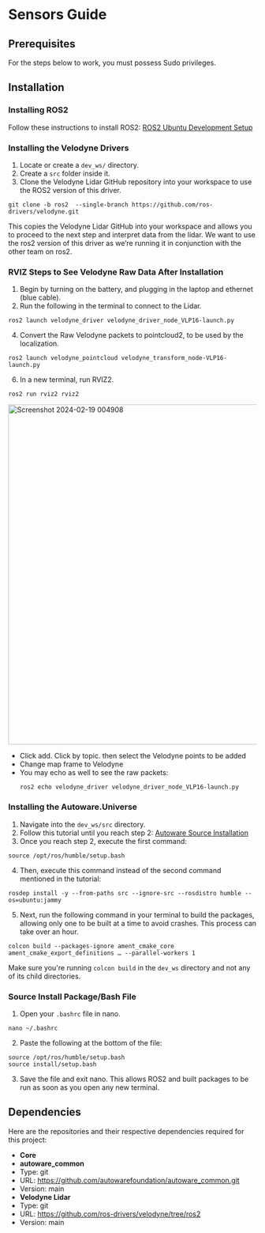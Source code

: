 # Sensors Guide

## Prerequisites
For the steps below to work, you must possess Sudo privileges.

## Installation

### Installing ROS2
Follow these instructions to install ROS2:
[ROS2 Ubuntu Development Setup](https://docs.ros.org/en/humble/Installation/Alternatives/Ubuntu-Development-Setup.html)

### Installing the Velodyne Drivers
1. Locate or create a `dev_ws/` directory.
2. Create a `src` folder inside it.
3. Clone the Velodyne Lidar GitHub repository into your workspace to use the ROS2 version of this driver.
```
git clone -b ros2  --single-branch https://github.com/ros-drivers/velodyne.git
```
This copies the Velodyne Lidar GitHub into your workspace and allows you to proceed to the next step and interpret data from the lidar. 
We want to use the ros2 version of this driver as we’re running it in conjunction with the other team on ros2.

### RVIZ Steps to See Velodyne Raw Data After Installation
1. Begin by turning on the battery, and plugging in the laptop and ethernet (blue cable).
2. Run the following in the terminal to connect to the Lidar.
```
ros2 launch velodyne_driver velodyne_driver_node_VLP16-launch.py
```
4. Convert the Raw Velodyne packets to pointcloud2, to be used by the localization.
```
ros2 launch velodyne_pointcloud velodyne_transform_node-VLP16-launch.py
```
6. In a new terminal, run RVIZ2.
```
ros2 run rviz2 rviz2
```
<img width="688" alt="Screenshot 2024-02-19 004908" src="https://github.com/JACart2/jacart2_documentation/assets/113935478/733bd588-d0ec-4cfc-8af6-7acf889d865d">

- Click add.  Click by topic. then select the Velodyne points to be added
- Change map frame to Velodyne
- You may echo as well to see the raw packets:
  ```
  ros2 echo velodyne_driver velodyne_driver_node_VLP16-launch.py
  ```

### Installing the Autoware.Universe
1. Navigate into the `dev_ws/src` directory.
2. Follow this tutorial until you reach step 2: [Autoware Source Installation](https://autowarefoundation.github.io/autoware-documentation/main/installation/autoware/source-installation/)
3. Once you reach step 2, execute the first command:
```
source /opt/ros/humble/setup.bash
```
4. Then, execute this command instead of the second command mentioned in the tutorial:
```
rosdep install -y --from-paths src --ignore-src --rosdistro humble --os=ubuntu:jammy
```
5. Next, run the following command in your terminal to build the packages, allowing only one to be built at a time to avoid crashes. This process can take over an hour.
```
colcon build --packages-ignore ament_cmake_core ament_cmake_export_definitions … --parallel-workers 1
```
Make sure you're running `colcon build` in the `dev_ws` directory and not any of its child directories.

### Source Install Package/Bash File
1. Open your `.bashrc` file in nano.
```
nano ~/.bashrc
```
2. Paste the following at the bottom of the file:
```
source /opt/ros/humble/setup.bash
source install/setup.bash
```
3. Save the file and exit nano. This allows ROS2 and built packages to be run as soon as you open any new terminal.

## Dependencies
Here are the repositories and their respective dependencies required for this project:

- **Core**
- **autoware_common**
 - Type: git
 - URL: https://github.com/autowarefoundation/autoware_common.git
 - Version: main
- **Velodyne Lidar**
 - Type: git
 - URL: https://github.com/ros-drivers/velodyne/tree/ros2
 - Version: main

